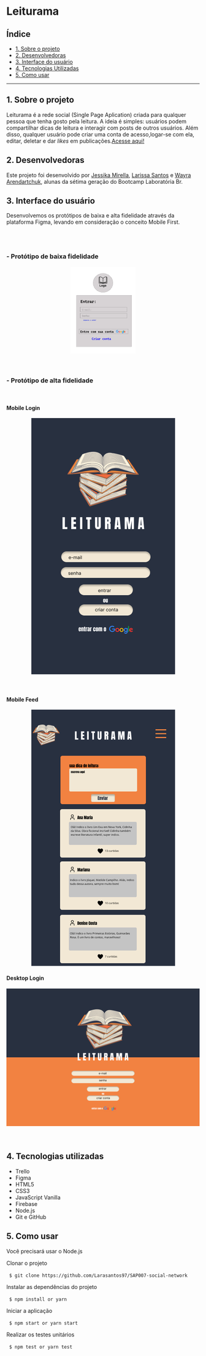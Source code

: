# Leiturama

## Índice

* [1. Sobre o projeto](#1-sobre-o-projeto)
* [2. Desenvolvedoras](#2-desenvolvedoras)
* [3. Interface do usuário](#3-interface-do-usuário)
* [4. Tecnologias Utilizadas](#4-tecnologias-utilizadas)
* [5. Como usar](#5-como-usar)


***

## 1. Sobre o projeto

Leiturama é a rede social (Single Page Aplication) criada para qualquer pessoa que tenha gosto pela leitura. A ideia é simples: usuários podem compartilhar dicas de leitura e interagir com posts de outros usuários. Além disso, qualquer usuário pode criar uma conta de acesso,logar-se com ela, editar, deletar e dar _likes_ em publicações.[Acesse aqui!](https://larasantos97.github.io/SAP007-social-network/)

## 2. Desenvolvedoras

Este projeto foi desenvolvido por [Jessika Mirella](https://github.com/JessikaMirella), [Larissa Santos](https://github.com/Larasantos97) e [Wayra Arendartchuk](https://github.com/WayraArendartchukCastro), alunas da sétima geração do Bootcamp Laboratória Br.

## 3. Interface do usuário

Desenvolvemos os protótipos de baixa e alta fidelidade através da plataforma Figma, levando em consideração o conceito Mobile First.

<br>
<br>

### - Protótipo de baixa fidelidade


<div align="center"><img src= "./src/images/baixa.png"/></div>
<br>
<br>

### - Protótipo de alta fidelidade
<br>

#### Mobile Login
<div align="center"><img  src="./src/images/mobile1.png"/></div>
<br>
<br>


#### Mobile Feed
<div align="center"><img src="./src/images/iphonefeed.png"/></div>

#### Desktop Login
<div align="center"><img src="./src/images/desktop1.png"/></div>
<br>
<br>

## 4. Tecnologias utilizadas

- Trello
- Figma
- HTML5
- CSS3
- JavaScript Vanilla
- Firebase
- Node.js
- Git e GitHub


## 5. Como usar
Você precisará usar o Node.js

Clonar o projeto

` $ git clone https://github.com/Larasantos97/SAP007-social-network`

Instalar as dependências do projeto

` $ npm install or yarn`

Iniciar a aplicação

` $ npm start or yarn start`

Realizar os testes unitários

` $ npm test or yarn test`

